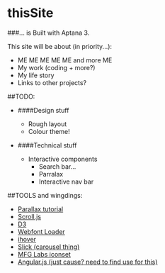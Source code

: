 thisSite
========

###... is Built with Aptana 3.

This site will be about (in priority...):
- ME ME ME ME ME and more ME
- My work (coding + more?)
- My life story
- Links to other projects?

##TODO:

- ####Design stuff
    - Rough layout
    - Colour theme!

- ####Technical stuff
    - Interactive components
        - Search bar...
        - Parralax
        - Interactive nav bar

##TOOLS and wingdings:

- [Parallax tutorial](https://ihatetomatoes.net/how-to-create-a-parallax-scrolling-website-part-2/)
- [Scroll.js](https://github.com/hakimel/stroll.js)
- [D3](https://github.com/mbostock/d3)
- [Webfont Loader](https://github.com/typekit/webfontloader)
- [ihover](https://github.com/gudh/ihover)
- [Slick (carousel thing)](https://github.com/kenwheeler/slick)
- [MFG Labs iconset](https://github.com/MfgLabs/mfglabs-iconset)
- [Angular.js (just cause? need to find use for this)](https://github.com/angular/angular.js)
